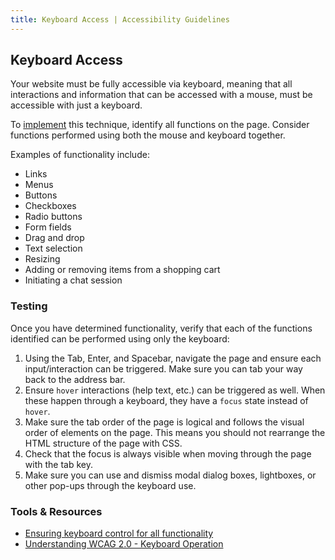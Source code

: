 ```yaml
---
title: Keyboard Access | Accessibility Guidelines
---
```


## Keyboard Access
Your website must be fully accessible via keyboard, meaning that all interactions and information that can be accessed with a mouse, must be accessible with just a keyboard.

To [implement](http://google.com "google this") this technique, identify all functions on the page. Consider functions performed using both the mouse and keyboard together.

Examples of functionality include:

* Links
* Menus
* Buttons
* Checkboxes
* Radio buttons
* Form fields
* Drag and drop
* Text selection
* Resizing
* Adding or removing items from a shopping cart
* Initiating a chat session

### Testing
Once you have determined functionality, verify that each of the functions identified can be performed using only the keyboard:

1. Using the Tab, Enter, and Spacebar, navigate the page and ensure each input/interaction can be triggered. Make sure you can tab your way back to the address bar.
2. Ensure `hover` interactions (help text, etc.) can be triggered as well. When these happen through a keyboard, they have a `focus` state instead of `hover`.
3. Make sure the tab order of the page is logical and follows the visual order of elements on the page. This means you should not rearrange the HTML structure of the page with CSS.
4. Check that the focus is always visible when moving through the page with the tab key.
5. Make sure you can use and dismiss modal dialog boxes, lightboxes, or other pop-ups through the keyboard use.

### Tools & Resources
* [Ensuring keyboard control for all functionality](https://www.w3.org/TR/WCAG20-TECHS/G202.html)
* [Understanding WCAG 2.0 - Keyboard Operation](https://www.w3.org/TR/UNDERSTANDING-WCAG20/keyboard-operation-keyboard-operable.html)
